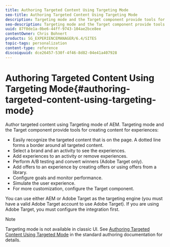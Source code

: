 ```yaml
---
title: Authoring Targeted Content Using Targeting Mode
seo-title: Authoring Targeted Content Using Targeting Mode
description: Targeting mode and the Target component provide tools for creating content for experiences.
seo-description: Targeting mode and the Target component provide tools for creating content for experiences.
uuid: 87f0de1a-0be6-44ff-9743-104ae2bce8ee
contentOwner: Chris Bohnert
products: SG_EXPERIENCEMANAGER/6.4/SITES
topic-tags: personalization
content-type: reference
discoiquuid: dce26457-530f-4f46-8d82-04e41a407928
---
```


# Authoring Targeted Content Using Targeting Mode{#authoring-targeted-content-using-targeting-mode}

Author targeted content using Targeting mode of AEM. Targeting mode and the Target component provide tools for creating content for experiences:

* Easily recognize the targeted content that is on the page. A dotted line forms a border around all targeted content. 
* Select a brand and an activity to see the experiences.
* Add experiences to an activity or remove experiences.
* Perform A/B testing and convert winners (Adobe Target only).
* Add offers to an experience by creating offers or using offers from a library.
* Configure goals and monitor performance.
* Simulate the user experience.
* For more customization, configure the Target component.

You can use either AEM or Adobe Target as the targeting engine (you must have a valid Adobe Target account to use Adobe Target). If you are using Adobe Target, you must configure the integration first.

>[!NOTE]
>
>Targeting mode is not available in classic UI. See [Authoring Targeted Content Using Targeted Mode](../../../sites/authoring/using/content-targeting-touch.md) in the standard authoring documentation for details.

